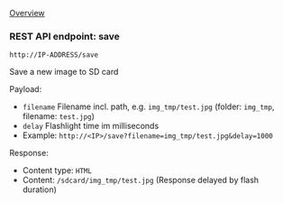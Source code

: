 [Overview](_OVERVIEW.md) 

### REST API endpoint: save

`http://IP-ADDRESS/save`


Save a new image to SD card

Payload:
  - `filename` Filename incl. path, e.g. `img_tmp/test.jpg` (folder: `img_tmp`, filename: `test.jpg`)
  - `delay` Flashlight time im milliseconds
  - Example: `http://<IP>/save?filename=img_tmp/test.jpg&delay=1000`

Response:
  - Content type: `HTML`
  - Content: `/sdcard/img_tmp/test.jpg`
    (Response delayed by flash duration)